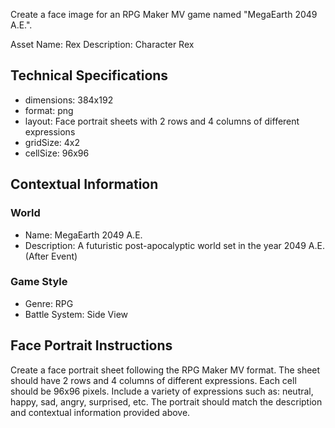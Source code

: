 Create a face image for an RPG Maker MV game named "MegaEarth 2049 A.E.".

Asset Name: Rex
Description: Character Rex

## Technical Specifications
- dimensions: 384x192
- format: png
- layout: Face portrait sheets with 2 rows and 4 columns of different expressions
- gridSize: 4x2
- cellSize: 96x96

## Contextual Information
### World
- Name: MegaEarth 2049 A.E.
- Description: A futuristic post-apocalyptic world set in the year 2049 A.E. (After Event)

### Game Style
- Genre: RPG
- Battle System: Side View

## Face Portrait Instructions
Create a face portrait sheet following the RPG Maker MV format. The sheet should have 2 rows and 4 columns of different expressions.
Each cell should be 96x96 pixels.
Include a variety of expressions such as: neutral, happy, sad, angry, surprised, etc.
The portrait should match the description and contextual information provided above.
